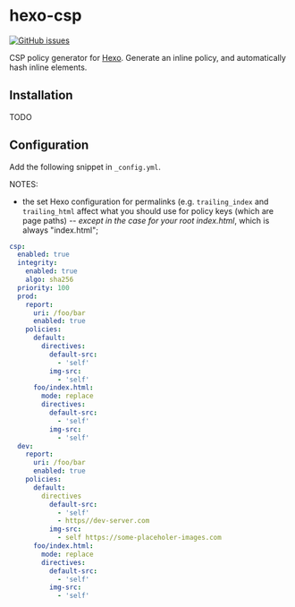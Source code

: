 # hexo-csp

[![GitHub issues](https://img.shields.io/github/issues/xbc5/hexo-csp.svg)](https://github.com/xbc5/hexo-csp/issues)

CSP policy generator for [Hexo](https://hexo.io/). Generate an inline policy, and automatically hash inline elements.

## Installation
TODO

## Configuration
Add the following snippet in `_config.yml`.

NOTES:
- the set Hexo configuration for permalinks (e.g. `trailing_index` and `trailing_html` affect what you should use for policy keys (which are page paths) -- *except in the case for your root index.html*, which is always "index.html";

```yaml
csp:
  enabled: true
  integrity:
    enabled: true
    algo: sha256
  priority: 100
  prod:
    report:
      uri: /foo/bar
      enabled: true
    policies:
      default:
        directives:
          default-src:
            - 'self'
          img-src:
            - 'self'
      foo/index.html:
        mode: replace
        directives:
          default-src:
            - 'self'
          img-src:
            - 'self'
  dev:
    report:
      uri: /foo/bar
      enabled: true
    policies:
      default:
        directives
          default-src:
            - 'self' 
            - https//dev-server.com
          img-src: 
            - self https://some-placeholer-images.com
      foo/index.html:
        mode: replace
        directives:
          default-src:
            - 'self'
          img-src:
            - 'self'
```
